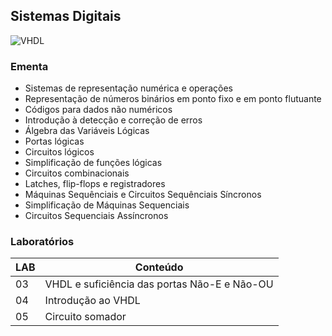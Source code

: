 ## Sistemas Digitais
![VHDL](https://img.shields.io/badge/vhdl-F5712A?style=for-the-badge&logo=vhdl&logoColor=white)

### Ementa
* Sistemas de representação numérica e operações
* Representação de números binários em ponto fixo e em ponto flutuante
* Códigos para dados não numéricos
* Introdução à detecção e correção de erros
* Álgebra das Variáveis Lógicas
* Portas lógicas
* Circuitos lógicos
* Simplificação de funções lógicas
* Circuitos combinacionais
* Latches, flip-flops e registradores
* Máquinas Sequênciais e Circuitos Sequênciais Síncronos
* Simplificação de Máquinas Sequenciais
* Circuitos Sequenciais Assíncronos

### Laboratórios
| LAB | Conteúdo |
|-----|----------|
| 03 | VHDL e suficiência das portas Não-E e Não-OU |
| 04 | Introdução ao VHDL |
| 05 | Circuito somador |
